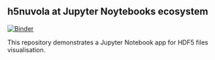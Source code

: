 ## h5nuvola at Jupyter Noytebooks ecosystem

[![Binder](https://mybinder.org/badge_logo.svg)](https://mybinder.org/v2/gh/carlosesreis/h5nuvola-notebook-demo/master?urlpath=apps%2Fh5nuvola.ipynb)


This repository demonstrates a Jupyter Notebook app for HDF5 files visualisation. 